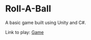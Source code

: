 # Roll-A-Ball

A basic game built using Unity and C#.

Link to play: [Game](https://iw18.github.io/Roll-A-Ball/)
